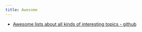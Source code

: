 ```yaml
---
title: Awesome
---
```


+ [Awesome lists about all kinds of interesting topics - github](https://github.com/sindresorhus/awesome)
